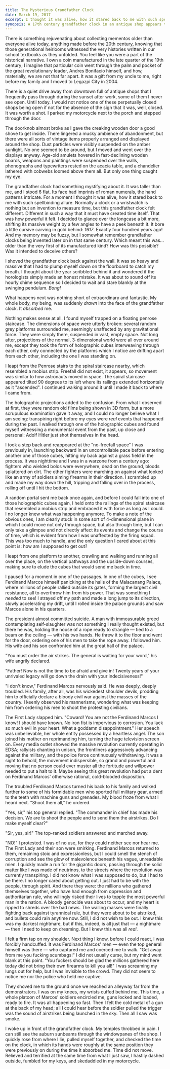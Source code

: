 ```yaml
---
title: The Mysterious Grandfather Clock
date: March 19, 2017
excerpt: I thought it was alive, how it stared back to me with such spellbinding allure.
synopsis: A 17th century grandfather clock in an antique shop appears to be a time machine.
---
```


There is something rejuvenating about collecting mementos older than everyone alive today, anything made before the 20th century, knowing that those generational heirlooms witnessed the very histories written in our school textbooks as they unfolded. You feel like you were a part of the historical narrative. I own a coin manufactured in the late quarter of the 19th century; I imagine that particular coin went through the palm and pocket of the great revolutionary leader, Andres Bonifacio himself, and how, materially, we are not that far apart. It was a gift from my uncle to me, right before my family and I moved to Legazpi City in 2004.

There is a quiet drive away from downtown full of antique shops that I frequently pass through during the sunset after work, some of them I never see open. Until today. I would not notice one of these perpetually closed shops being open if not for the absence of the sign that it was, well, closed. It was worth a shot. I parked my motorcycle next to the porch and stepped through the door.

The doorknob almost broke as I gave the creaking wooden door a good shove to get inside. There lingered a musky ambience of abandonment, but there were all sorts of vintage items properly arranged and displayed around the shop. Dust particles were visibly suspended on the amber sunlight. No one seemed to be around, but I moved and went over the displays anyway. Age-old amulets hovered in fast-declining wooden boards, weapons and paintings were suspended over the walls, phonographs and typewriters rested on the acacia table, and a chandelier lathered with cobwebs loomed above them all. But only one thing caught my eye.

The grandfather clock had something mystifying about it. It was taller than me, and I stood 6 flat. Its face had imprints of roman numerals, the hand patterns intricate. For a moment I thought it was alive, how it stared back to me with such spellbinding allure. Normally a clock or a wristwatch is nothing but an invention to measure time, but this grandfather clock felt different. Different in such a way that it must have created time itself. That was how powerful it felt. I decided to glance over the longcase a bit more, shifting its massive weight by a few angles to have a peek beneath it. It bore a little cursive carving in gold behind: _1617_. Exactly four hundred years ago! And my memory may be fuzzy, but I somewhat remember grandfather clocks being invented later on in that same century. Which meant this was… older than the very first of its manufactured kind? How was this possible? Was it intended to deceive others?

I shoved the grandfather clock back against the wall. It was so heavy and massive that I had to plump myself down on the floorboard to catch my breath. I thought about the year scribbled behind it and wondered if the horologists simply made an honest mistake. It was about to sound off its hourly chime sequence so I decided to wait and stare blankly at the swinging pendulum. _Bong!_

What happens next was nothing short of extraordinary and fantastic. My whole body, my being, was suddenly _drawn_ into the face of the grandfather clock. It _absorbed_ me.

Nothing makes sense at all. I found myself trapped on a floating penrose staircase. The dimensions of space were utterly broken: several random grey platforms surrounded me, seemingly unaffected by any gravitational force. They were simply there, suspended in vast, empty space. Not long after, projections of the normal, 3-dimensional world were all over around me, except they took the form of holographic cubes interweaving through each other, only connected by the platforms which I notice are drifting apart from each other, including the one I was standing on.

I leapt from the Penrose stairs to the spiral staircase nearby, which resembled a mobius strip. Freefall did not exist, it appears, so movement was similar to how astronauts moved in space. The spiral staircase appeared tilted 90 degrees to its left where its railings extended horizontally as it "ascended". I continued walking around it until I made it back to where I came from.

The holographic projections added to the confusion. From what I observed at first, they were random old films being shown in 3D form, but a more scrupulous examination gave it away, and I could no longer believe what I am seeing: transpiring right before my eyes were _real_ events that happened during the past. I walked through one of the holographic cubes and found myself witnessing a monumental event from the past, up close and personal: Adolf Hitler just shot themselves in the head.

I took a step back and reappeared at the "no-freefall space" I was previously in, launching backward in an uncontrollable pace before entering another one of those cubes, hitting my back against a grass field in the process. It was nighttime and I was in a warzone from a century ago: fighters who wielded bolos were everywhere, dead on the ground, bloods splattered on dirt. The other fighters were marching on against what looked like an army of soldiers aiming firearms in their direction. I scrambled up and made my way down the hill, tripping and falling over in the process, rolling off until I hit the bottom.

A random portal sent me back once again, and before I could fall into one of those holographic cubes again, I held onto the railings of the spiral staircase that resembled a mobius strip and embraced it with force as long as I could. I no longer knew what was happening anymore. To make a note of the obvious ones, I am clearly stuck in some sort of 4-dimensional plane in which I could move not only through space, but also through time, but I can only take a glimpse and not directly affect its events and change the course of time, which is evident from how I was unaffected by the firing squad. This was too much to handle, and the only question I cared about at this point is: how am I supposed to get out?

I leapt from one platform to another, crawling and walking and running all over the place, on the vertical pathways and the upside-down courses, making sure to elude the cubes that would send me back in time.

I paused for a moment in one of the passages. In one of the cubes, I see Ferdinand Marcos himself panicking at the halls of the Malacanang Palace, where millions of people rallied outside its gates, forming the largest civil resistance, all to overthrow him from his power. That was something I _needed_ to see! I strayed off my path and made a long jump to its direction, slowly accelerating my drift, until I rolled inside the palace grounds and saw Marcos alone in his quarters.

The president almost committed suicide. A man with immeasurable greed contemplating self-slaughter was not something I really thought existed, but there he was, holding the noose of a rope ready to strangle — tied to a beam on the ceiling — with his two hands. He threw it to the floor and went for the door, ordering one of his men to take the rope away. I followed him. His wife and his son confronted him at the great hall of the palace.

"You must order the air strikes. The general is waiting for your word," his wife angrily declared.

"Father! Now is not the time to be afraid and give in! Twenty years of your unrivaled legacy will go down the drain with your indecisiveness!"

"I don't know," Ferdinand Marcos nervously said. He was deeply, deeply troubled. His family, after all, was his wickedest shoulder devils, prodding him to officially declare a bloody civil war against the masses of the country. I keenly observed his mannerisms, wondering what was keeping him from ordering his men to shoot the protesting civilians.

The First Lady slapped him. "Coward! You are not the Ferdinand Marcos I know! I should have known. No iron fist is impervious to corrosion. You lack so much evil in your heart. What a goddamn disappointment." Her speech was unbelievable, her whole entity possessed by a heartless angel. The son joined his mother on reprimanding him, turning the huge television screen on. Every media outlet showed the massive revolution currently operating in EDSA; rallyists chanting in unison, the frontliners aggressively advancing against the military, and the police force continuously withdrawing. It was a sight to behold, the movement indispersible, so grand and powerful and moving that no person could ever muster all the fortitude and willpower needed to put a halt to it. Maybe seeing this great revolution had put a dent on Ferdinand Marcos' otherwise rational, cold-blooded disposition.

The troubled Ferdinand Marcos turned his back to his family and walked further to some of his formidable men who sported full military gear, armed to the teeth with machine guns and grenades. My blood froze from what I heard next. "Shoot them all," he ordered.

"Yes, sir," his top general replied. "The commander in chief has made his decision. We are to shoot the people and to send them the airstrikes. Do I make myself clear?"

"Sir, yes, sir!" The top-ranked soldiers answered and marched away.

"NO!" I protested. I was of no use, for they could neither see nor hear me. The First Lady and their son were smirking. Ferdinand Marcos returned to them, remaining stoic and expressionless, but I could smell the stench of corruption and see the glow of malevolence beneath his vague, unreadable mien. I quickly made a run for the gigantic doors, passing through the solid matter like I was made of neutrinos, to the streets where the revolution was currently transpiring. I did not know what I was supposed to do, but I had to be there. I no longer cared about getting out. I just had to be with the people, through spirit. And there they were: the millions who gathered themselves together, who have had enough from oppression and authoritarian rule, who willingly risked their lives to topple the most powerful man in the nation. A bloody genocide was about to occur, and my heart is ripped to shreds over the bad news. The wailing masses were finally fighting back against tyrannical rule, but they were about to be aistriked, and bullets could rain anytime now. Still, I did not wish to be out. I knew this was my darkest nightmare, but if this, indeed, is all just that — a nightmare — then I need to keep on dreaming. But I knew this was all _real_.

I felt a firm tap on my shoulder. Next thing I know, before I could react, I was forcibly handcuffed. It was Ferdinand Marcos' men — even the top general himself was there — who captured me and coerced me to walk. "Get away from me you fucking scumbags!" I did not usually curse, but my mind went blank at this point. "You fuckers should be glad the millions gathered here today did not bring their own firearms to kill you all!" I was screaming my lungs out for help, but I was invisible to the crowd. They did not seem to notice me nor the police who held me captive.

They shoved me to the ground once we reached an alleyway far from the demonstrators. I was on my knees, my wrists cuffed behind me. This time, a whole platoon of Marcos' soldiers encircled me, guns locked and loaded, ready to fire. It was all happening so fast. Then I felt the cold metal of a gun at the back of my head; all I could hear before the soldier pulled the trigger was the sound of airstrikes being launched in the sky. Then all I saw was smoke.

I woke up in front of the grandfather clock. My temples throbbed in pain. I can still see the auburn sunbeams through the windowpanes of the shop. I quickly rose from where I lie, pulled myself together, and checked the time on the clock, in which its hands were roughly at the same position they were previously on during the time it absorbed me. Time did not move. Relieved and terrified at the same time from what I just saw, I hastily dashed outside, fumbled for my keys, and skedaddled in my motorcycle.
